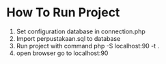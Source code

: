 # How To Run Project
1. Set configuration database in connection.php
2. Import perpustakaan.sql to database
3. Run project with command php -S localhost:90 -t .
4. open browser go to localhost:90
